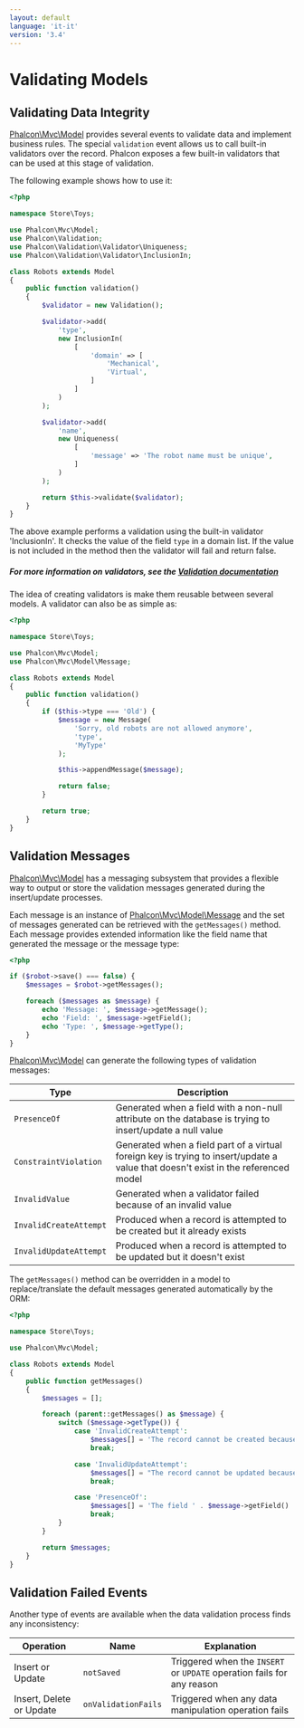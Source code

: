 ```yaml
---
layout: default
language: 'it-it'
version: '3.4'
---
```


<a name='overview'></a>

# Validating Models

<a name='data-integrity'></a>

## Validating Data Integrity

[Phalcon\Mvc\Model](api/Phalcon_Mvc_Model) provides several events to validate data and implement business rules. The special `validation` event allows us to call built-in validators over the record. Phalcon exposes a few built-in validators that can be used at this stage of validation.

The following example shows how to use it:

```php
<?php

namespace Store\Toys;

use Phalcon\Mvc\Model;
use Phalcon\Validation;
use Phalcon\Validation\Validator\Uniqueness;
use Phalcon\Validation\Validator\InclusionIn;

class Robots extends Model
{
    public function validation()
    {
        $validator = new Validation();

        $validator->add(
            'type',
            new InclusionIn(
                [
                    'domain' => [
                        'Mechanical',
                        'Virtual',
                    ]
                ]
            )
        );

        $validator->add(
            'name',
            new Uniqueness(
                [
                    'message' => 'The robot name must be unique',
                ]
            )
        );

        return $this->validate($validator);
    }
}
```

The above example performs a validation using the built-in validator 'InclusionIn'. It checks the value of the field `type` in a domain list. If the value is not included in the method then the validator will fail and return false.

<h5 class='alert alert-warning'>For more information on validators, see the <a href="/3.4/en/validation">Validation documentation</a></h5>

The idea of creating validators is make them reusable between several models. A validator can also be as simple as:

```php
<?php

namespace Store\Toys;

use Phalcon\Mvc\Model;
use Phalcon\Mvc\Model\Message;

class Robots extends Model
{
    public function validation()
    {
        if ($this->type === 'Old') {
            $message = new Message(
                'Sorry, old robots are not allowed anymore',
                'type',
                'MyType'
            );

            $this->appendMessage($message);

            return false;
        }

        return true;
    }
}
```

<a name='messages'></a>

## Validation Messages

[Phalcon\Mvc\Model](api/Phalcon_Mvc_Model) has a messaging subsystem that provides a flexible way to output or store the validation messages generated during the insert/update processes.

Each message is an instance of [Phalcon\Mvc\Model\Message](api/Phalcon_Mvc_Model_Message) and the set of messages generated can be retrieved with the `getMessages()` method. Each message provides extended information like the field name that generated the message or the message type:

```php
<?php

if ($robot->save() === false) {
    $messages = $robot->getMessages();

    foreach ($messages as $message) {
        echo 'Message: ', $message->getMessage();
        echo 'Field: ', $message->getField();
        echo 'Type: ', $message->getType();
    }
}
```

[Phalcon\Mvc\Model](api/Phalcon_Mvc_Model) can generate the following types of validation messages:

| Type                   | Description                                                                                                                        |
| ---------------------- | ---------------------------------------------------------------------------------------------------------------------------------- |
| `PresenceOf`           | Generated when a field with a non-null attribute on the database is trying to insert/update a null value                           |
| `ConstraintViolation`  | Generated when a field part of a virtual foreign key is trying to insert/update a value that doesn't exist in the referenced model |
| `InvalidValue`         | Generated when a validator failed because of an invalid value                                                                      |
| `InvalidCreateAttempt` | Produced when a record is attempted to be created but it already exists                                                            |
| `InvalidUpdateAttempt` | Produced when a record is attempted to be updated but it doesn't exist                                                             |

The `getMessages()` method can be overridden in a model to replace/translate the default messages generated automatically by the ORM:

```php
<?php

namespace Store\Toys;

use Phalcon\Mvc\Model;

class Robots extends Model
{
    public function getMessages()
    {
        $messages = [];

        foreach (parent::getMessages() as $message) {
            switch ($message->getType()) {
                case 'InvalidCreateAttempt':
                    $messages[] = 'The record cannot be created because it already exists';
                    break;

                case 'InvalidUpdateAttempt':
                    $messages[] = "The record cannot be updated because it doesn't exist";
                    break;

                case 'PresenceOf':
                    $messages[] = 'The field ' . $message->getField() . ' is mandatory';
                    break;
            }
        }

        return $messages;
    }
}
```

<a name='failed-events'></a>

## Validation Failed Events

Another type of events are available when the data validation process finds any inconsistency:

| Operation                | Name                | Explanation                                                            |
| ------------------------ | ------------------- | ---------------------------------------------------------------------- |
| Insert or Update         | `notSaved`          | Triggered when the `INSERT` or `UPDATE` operation fails for any reason |
| Insert, Delete or Update | `onValidationFails` | Triggered when any data manipulation operation fails                   |